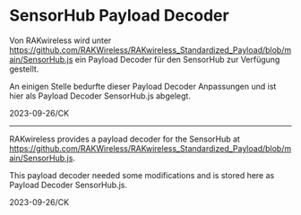 SensorHub Payload Decoder
=========================

Von RAKwireless wird unter https://github.com/RAKWireless/RAKwireless_Standardized_Payload/blob/main/SensorHub.js
ein Payload Decoder für den SensorHub zur Verfügung gestellt.

An einigen Stelle bedurfte dieser Payload Decoder Anpassungen und ist hier als Payload Decoder SensorHub.js abgelegt.

2023-09-26/CK

--------------------------------------------------------------------------------------------------------------------

RAKwireless provides a payload decoder for the SensorHub 
at https://github.com/RAKWireless/RAKwireless_Standardized_Payload/blob/main/SensorHub.js.

This payload decoder needed some modifications and is stored here as Payload Decoder SensorHub.js.

2023-09-26/CK
